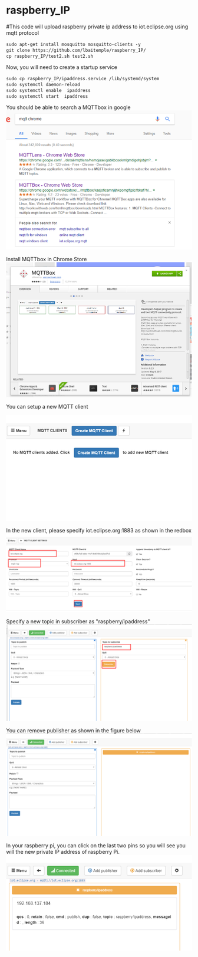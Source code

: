 # raspberry_IP
#This code will upload raspberry private ip address to iot.eclipse.org using mqtt protocol
```
sudo apt-get install mosquitto mosquitto-clients -y
git clone https://github.com/lbaitemple/raspberry_IP/
cp raspberry_IP/test2.sh test2.sh
```

Now, you will need to create a startup service
```
sudo cp raspberry_IP/ipaddress.service /lib/systemd/system
sudo systemctl daemon-reload
sudo systemctl enable  ipaddress
sudo systemctl start  ipaddress
```

You should be able to search a MQTTbox in google
![Alt text](mqtt/step1.png?raw=true "Download MQTTBox")

Install MQTTbox in Chrome Store
![Alt text](mqtt/step2.png?raw=true "MQTTBox")

You can setup a new MQTT client

![Alt text](mqtt/step3.png?raw=true "MQTTBox")

In the new client, please specify iot.eclipse.org:1883 as shown in the redbox
![Alt text](mqtt/step4.png?raw=true "MQTTBox")


Specify a new topic in subscriber as "raspberry/ipaddress"
![Alt text](mqtt/step5.png?raw=true "MQTTBox")

You can remove publisher as shown in the figure below
![Alt text](mqtt/step6.png?raw=true "MQTTBox")

In your raspberry pi, you can click on the last two pins so you will see you will the new private IP address of raspberry Pi.
![Alt text](mqtt/step7.png?raw=true "MQTTBox")
